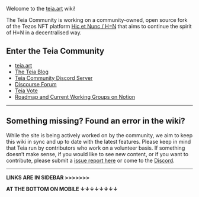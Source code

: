 Welcome to the [teia.art](https://teia.art/) wiki!

The Teia Community is working on a community-owned, open source fork of the Tezos NFT platform [Hic et Nunc / H=N](https://www.hicetnunc.xyz/) that aims to continue the spirit of H=N in a decentralised way.

## Enter the Teia Community
- [teia.art](https://teia.art)
- [The Teia Blog](https://blog.teia.art)
- [Teia Community Discord Server](https://discord.gg/nFhy5Qeh)
- [Discourse Forum](https://discourse.hencommunity.quest/)
- [Teia Vote](https://vote.hencommunity.quest/)
- [Roadmap and Current Working Groups on Notion](https://teia-community.notion.site/teia-community/TEIA-COMMUNITY-3a21f2ddd52b40069c7809b85a7ffbf3)

***
## Something missing? Found an error in the wiki?
While the site is being actively worked on by the community, we aim to keep this wiki in sync and up to date with the latest features. Please keep in mind that Teia run by contributors who work on a volunteer basis. If something doesn’t make sense, if you would like to see new content, or if you want to contribute, please submit a [issue report here](https://github.com/teia-community/teia-docs/issues) or come to the [Discord](https://discord.gg/JV2ehAn2).

***

**LINKS ARE IN SIDEBAR >>>>>>>**

**AT THE BOTTOM ON MOBILE ↓↓↓↓↓↓↓↓**